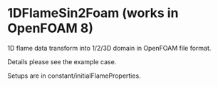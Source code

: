 # 1DFlameSin2Foam (works in OpenFOAM 8)

1D flame data transform into 1/2/3D domain in OpenFOAM file format.

Details please see the example case. 

Setups are in constant/initialFlameProperties.

